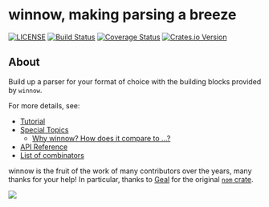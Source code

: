 # winnow, making parsing a breeze

[![LICENSE](https://img.shields.io/badge/license-MIT-blue.svg)](LICENSE)
[![Build Status](https://github.com/winnow-rs/winnow/actions/workflows/ci.yml/badge.svg)](https://github.com/winnow-rs/winnow/actions/workflows/ci.yml)
[![Coverage Status](https://coveralls.io/repos/github/winnow-rs/winnow/badge.svg?branch=main)](https://coveralls.io/github/winnow-rs/winnow?branch=main)
[![Crates.io Version](https://img.shields.io/crates/v/winnow.svg)](https://crates.io/crates/winnow)

## About

Build up a parser for your format of choice with the building blocks provided by `winnow`.

For more details, see:
- [Tutorial](https://docs.rs/winnow/latest/winnow/_tutorial/index.html)
- [Special Topics](https://docs.rs/winnow/latest/winnow/_topic/index.html)
  - [Why winnow? How does it compare to ...?](https://docs.rs/winnow/latest/winnow/_topic/why/index.html)
- [API Reference](https://docs.rs/winnow)
- [List of combinators](https://docs.rs/winnow/latest/winnow/combinator/index.html)


winnow is the fruit of the work of many contributors over the years, many
thanks for your help! In particular, thanks to [Geal](https://github.com/Geal)
for the original [`nom` crate](https://crates.io/crates/nom).

<a href="https://github.com/winnow-rs/winnow/graphs/contributors">
  <img src="https://contributors-img.web.app/image?repo=winnow-rs/winnow" />
</a>
